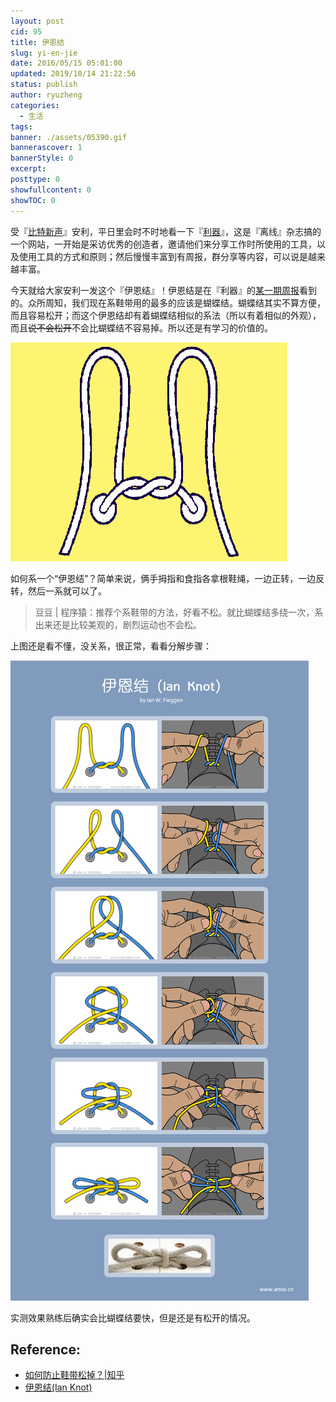 ```yaml
---
layout: post
cid: 95
title: 伊恩结
slug: yi-en-jie
date: 2016/05/15 05:01:00
updated: 2019/10/14 21:22:56
status: publish
author: ryuzheng
categories: 
  - 生活
tags: 
banner: ./assets/05390.gif
bannerascover: 1
bannerStyle: 0
excerpt: 
posttype: 0
showfullcontent: 0
showTOC: 0
---
```



受『[比特新声](http://www.bitvoice.xyz/)』安利，平日里会时不时地看一下『[利器](http://liqi.io/)』，这是『离线』杂志搞的一个网站，一开始是采访优秀的创造者，邀请他们来分享工作时所使用的工具，以及使用工具的方式和原则；然后慢慢丰富到有周报，群分享等内容，可以说是越来越丰富。

今天就给大家安利一发这个『伊恩结』！伊恩结是在『利器』的[某一期周报](http://liqi.io/weekly002/)看到的。众所周知，我们现在系鞋带用的最多的应该是蝴蝶结。蝴蝶结其实不算方便，而且容易松开；而这个伊恩结却有着蝴蝶结相似的系法（所以有着相似的外观），而且~~说不会松开~~不会比蝴蝶结不容易掉。所以还是有学习的价值的。

![伊恩结](./assets/05390.gif)

如何系一个“伊恩结”？简单来说，俩手拇指和食指各拿根鞋绳，一边正转，一边反转，然后一系就可以了。

>豆豆 | 程序猿：推荐个系鞋带的方法，好看不松。就比蝴蝶结多绕一次，系出来还是比较美观的，剧烈运动也不会松。

上图还是看不懂，没关系，很正常，看看分解步骤：

![伊恩结分解步骤](./assets/20071126.IanKnot.png)

实测效果熟练后确实会比蝴蝶结要快，但是还是有松开的情况。

## Reference:

 - [如何防止鞋带松掉？|知乎](https://www.zhihu.com/question/20093377#answer-700224)
 - [伊恩结(Ian Knot)](http://www.amio.cn/blog/2007/11/how-to-tie-an-ian-knot/)